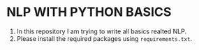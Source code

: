 # NLP WITH PYTHON BASICS
1. In this repository I am trying to write all basics realted NLP.
2. Please install the required packages using `requirements.txt`.
